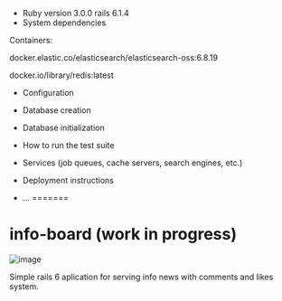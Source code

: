 * Ruby version
3.0.0 rails 6.1.4
* System dependencies

Containers:

docker.elastic.co/elasticsearch/elasticsearch-oss:6.8.19

docker.io/library/redis:latest

* Configuration

* Database creation

* Database initialization

* How to run the test suite

* Services (job queues, cache servers, search engines, etc.)

* Deployment instructions

* ...
=======
# info-board (work in progress)

![image](https://user-images.githubusercontent.com/1632227/142496816-01e65545-dbc3-4f55-93b0-f9b252fc6935.png)


Simple rails 6 aplication for serving info news with comments and likes system.

